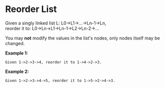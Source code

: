 # Reorder List  
Given a singly linked list L: L0→L1→…→Ln-1→Ln,  
reorder it to: L0→Ln→L1→Ln-1→L2→Ln-2→…  

You may **not** modify the values in the list's nodes, only nodes itself may be changed.  

 
**Example 1:**  
```  
Given 1->2->3->4, reorder it to 1->4->2->3.  
```  

**Example 2:**  
```  
Given 1->2->3->4->5, reorder it to 1->5->2->4->3.
```  
